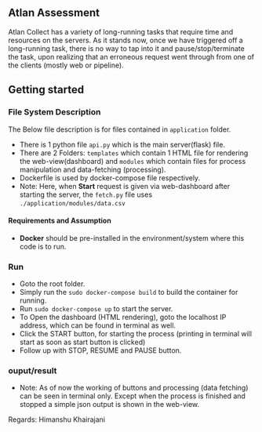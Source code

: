 ## Atlan Assessment
Atlan Collect has a variety of long-running tasks that require time and resources on the servers. As it stands now, once we have triggered off a long-running task, there is no way to tap into it and pause/stop/terminate the task, upon realizing that an erroneous request went through from one of the clients (mostly web or pipeline).

## Getting started
### File System Description
The Below file description is for files contained in `application` folder.
- There is 1 python file `api.py` which is the main server(flask) file.
- There are 2 Folders: `templates` which contain 1 HTML file  for rendering the web-view(dashboard) and `modules` which contain files for process manipulation and data-fetching (processing).
- Dockerfile is used by docker-compose file respectively.
- Note: Here, when <strong>Start</strong> request is given via web-dashboard after starting the server, the `fetch.py` file uses `./application/modules/data.csv`

#### Requirements and Assumption
- <strong>Docker</strong> should be pre-installed in the environment/system where this code is to run.

### Run
- Goto the root folder.
- Simply run the ```sudo docker-compose build``` to build the container for running.
- Run ```sudo docker-compose up``` to start the server.
- To Open the dashboard (HTML rendering), goto the localhost IP address, which can be found in terminal as well.
- Click the START button, for starting the process (printing in terminal will start as soon as start button is clicked)
- Follow up with STOP, RESUME and PAUSE button.

### ouput/result
- Note: As of now the working of buttons and processing (data fetching) can be seen in terminal only. Except when the process is finished and stopped a simple json output is shown in the web-view.


Regards: Himanshu Khairajani